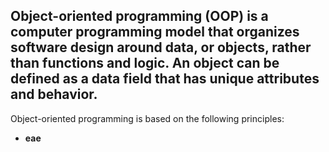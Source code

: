 ## Object-oriented programming (OOP) is a computer programming model that organizes software design around data, or objects, rather than functions and logic. An object can be defined as a data field that has unique attributes and behavior.

Object-oriented programming is based on the following principles:

- **eae**